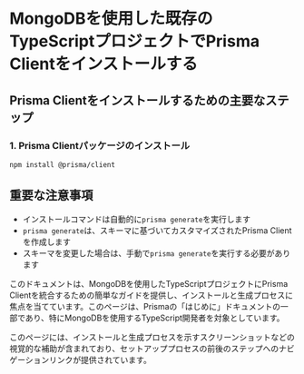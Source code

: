 # MongoDBを使用した既存のTypeScriptプロジェクトでPrisma Clientをインストールする

## Prisma Clientをインストールするための主要なステップ

### 1. Prisma Clientパッケージのインストール
```bash
npm install @prisma/client
```

## 重要な注意事項
- インストールコマンドは自動的に`prisma generate`を実行します
- `prisma generate`は、スキーマに基づいてカスタマイズされたPrisma Clientを作成します
- スキーマを変更した場合は、手動で`prisma generate`を実行する必要があります

このドキュメントは、MongoDBを使用したTypeScriptプロジェクトにPrisma Clientを統合するための簡単なガイドを提供し、インストールと生成プロセスに焦点を当てています。このページは、Prismaの「はじめに」ドキュメントの一部であり、特にMongoDBを使用するTypeScript開発者を対象としています。

このページには、インストールと生成プロセスを示すスクリーンショットなどの視覚的な補助が含まれており、セットアッププロセスの前後のステップへのナビゲーションリンクが提供されています。
